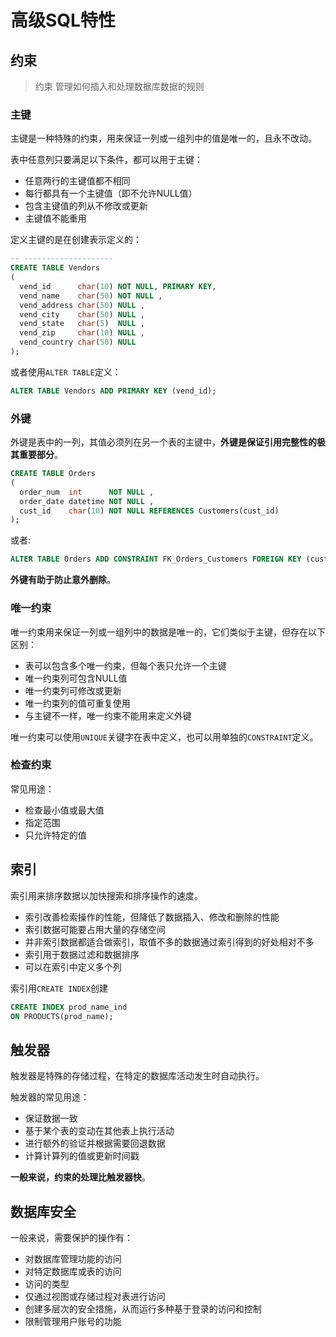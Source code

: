 # 高级SQL特性

## 约束

> 约束
> 管理如何插入和处理数据库数据的规则

### 主键

主键是一种特殊的约束，用来保证一列或一组列中的值是唯一的，且永不改动。

表中任意列只要满足以下条件，都可以用于主键：

- 任意两行的主键值都不相同
- 每行都具有一个主键值（即不允许NULL值）
- 包含主键值的列从不修改或更新
- 主键值不能重用

定义主键的是在创建表示定义的：

```sql
-- --------------------
CREATE TABLE Vendors
(
  vend_id      char(10) NOT NULL, PRIMARY KEY,
  vend_name    char(50) NOT NULL ,
  vend_address char(50) NULL ,
  vend_city    char(50) NULL ,
  vend_state   char(5)  NULL ,
  vend_zip     char(10) NULL ,
  vend_country char(50) NULL
);
```

或者使用`ALTER TABLE`定义：

```sql
ALTER TABLE Vendors ADD PRIMARY KEY (vend_id);
```

### 外键

外键是表中的一列，其值必须列在另一个表的主键中，**外键是保证引用完整性的极其重要部分**。

```sql
CREATE TABLE Orders
(
  order_num  int      NOT NULL ,
  order_date datetime NOT NULL ,
  cust_id    char(10) NOT NULL REFERENCES Customers(cust_id)
);
```

或者:

```sql
ALTER TABLE Orders ADD CONSTRAINT FK_Orders_Customers FOREIGN KEY (cust_id) REFERENCES Customers (cust_id);
```

**外键有助于防止意外删除**。

### 唯一约束

唯一约束用来保证一列或一组列中的数据是唯一的，它们类似于主键，但存在以下区别：

- 表可以包含多个唯一约束，但每个表只允许一个主键
- 唯一约束列可包含NULL值
- 唯一约束列可修改或更新
- 唯一约束列的值可重复使用
- 与主键不一样，唯一约束不能用来定义外键

唯一约束可以使用`UNIQUE`关键字在表中定义，也可以用单独的`CONSTRAINT`定义。

### 检查约束

常见用途：

- 检查最小值或最大值
- 指定范围
- 只允许特定的值

## 索引

索引用来排序数据以加快搜索和排序操作的速度。

- 索引改善检索操作的性能，但降低了数据插入、修改和删除的性能
- 索引数据可能要占用大量的存储空间
- 并非索引数据都适合做索引，取值不多的数据通过索引得到的好处相对不多
- 索引用于数据过滤和数据排序
- 可以在索引中定义多个列

索引用`CREATE INDEX`创建

```sql
CREATE INDEX prod_name_ind
ON PRODUCTS(prod_name);
```

## 触发器

触发器是特殊的存储过程，在特定的数据库活动发生时自动执行。

触发器的常见用途：

- 保证数据一致
- 基于某个表的变动在其他表上执行活动
- 进行额外的验证并根据需要回退数据
- 计算计算列的值或更新时间戳

**一般来说，约束的处理比触发器快**。

## 数据库安全

一般来说，需要保护的操作有：

- 对数据库管理功能的访问
- 对特定数据库或表的访问
- 访问的类型
- 仅通过视图或存储过程对表进行访问
- 创建多层次的安全措施，从而运行多种基于登录的访问和控制
- 限制管理用户账号的功能